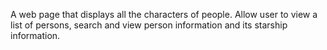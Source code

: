 A web page that displays all the characters of people. Allow user to view a list of persons, search and view person information and its starship information.

